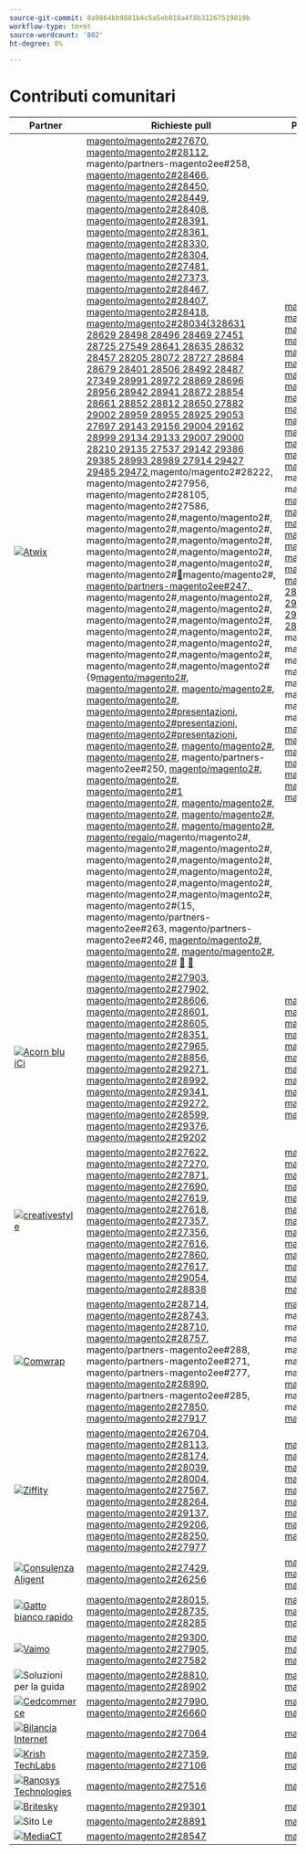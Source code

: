 ```yaml
---
source-git-commit: 8a9864bb9881b4c5a5eb018a4f8b31267519819b
workflow-type: tm+mt
source-wordcount: '802'
ht-degree: 0%

---
```

# Contributi comunitari

| Partner | Richieste pull | Problemi GitHub correlati |
| ------- | ------- | ------- |
| <a target="_blank" href="https://partners.magento.com/portal/directory/?query=Atwix"><img alt="Atwix" src="https://avatars3.githubusercontent.com/t/2617739?s=400&v=4"></a> | [magento/magento2#27670](https://github.com/magento/magento2/pull/27670), [magento/magento2#28112](https://github.com/magento/magento2/pull/28112), magento/partners-magento2ee#258, [magento/magento2#28466](https://github.com/magento/magento2/pull/28466), [magento/magento2#28450](https://github.com/magento/magento2/pull/28450), [magento/magento2#28449](https://github.com/magento/magento2/pull/28449), [magento/magento2#28408](https://github.com/magento/magento2/pull/28408), [magento/magento2#28391](https://github.com/magento/magento2/pull/28391), [magento/magento2#28361](https://github.com/magento/magento2/pull/28361), [magento/magento2#28330](https://github.com/magento/magento2/pull/28330), [magento/magento2#28304](https://github.com/magento/magento2/pull/28304), [magento/magento2#27481](https://github.com/magento/magento2/pull/27481), [magento/magento2#27373](https://github.com/magento/magento2/pull/27373), [magento/magento2#28467](https://github.com/magento/magento2/pull/28467), [magento/magento2#28407](https://github.com/magento/magento2/pull/28407), [magento/magento2#28418](https://github.com/magento/magento2/pull/28418), [magento/magento2#28034&lbrace;328631 28629 28498 28496 28469 27451 28725 27549 28641 28635 28632 28457 28205 28072 28727 28684 28679 28401 28506 28492 28487 27349 28991 28972 28869 28696 28956 28942 28941 28872 28854 28661 28852 28812 28650 27882 29002 28959 28955 28925 29053 27697 29143 29156 29004 29162 28999 29134 29133 29007 29000 28210 29135 27537 29142 29386 29385 28993 28989 27914 29427 29485 29472 &#x200B;](https://github.com/magento/magento2/pull/28034)magento/magento2#28222[, &#x200B;](https://github.com/magento/magento2/pull/28222)magento/magento2#27956[, &#x200B;](https://github.com/magento/magento2/pull/27956)magento/magento2#28105[, &#x200B;](https://github.com/magento/magento2/pull/28105)magento/magento2#27586[, &#x200B;](https://github.com/magento/magento2/pull/27586)magento/magento2#[, &#x200B;](https://github.com/magento/magento2/pull/28631)magento/magento2#[, &#x200B;](https://github.com/magento/magento2/pull/28629)magento/magento2#[, &#x200B;](https://github.com/magento/magento2/pull/28498)magento/magento2#[, &#x200B;](https://github.com/magento/magento2/pull/28496)magento/magento2#[, &#x200B;](https://github.com/magento/magento2/pull/28469)magento/magento2#[, &#x200B;](https://github.com/magento/magento2/pull/27451)magento/magento2#[, &#x200B;](https://github.com/magento/magento2/pull/28725)magento/magento2#[, &#x200B;](https://github.com/magento/magento2/pull/27549)magento/magento2#[, &#x200B;](https://github.com/magento/magento2/pull/28641)magento/magento2#[, &#x200B;](https://github.com/magento/magento2/pull/28635)magento/magento2#[&#128279;](https://github.com/magento/magento2/pull/28632)magento/magento2#[, magento/partners-magento2ee#247, &#x200B;](https://github.com/magento/magento2/pull/28457)magento/magento2#[, &#x200B;](https://github.com/magento/magento2/pull/28205)magento/magento2#[, &#x200B;](https://github.com/magento/magento2/pull/28072)magento/magento2#[, &#x200B;](https://github.com/magento/magento2/pull/28727)magento/magento2#[, &#x200B;](https://github.com/magento/magento2/pull/28684)magento/magento2#[, &#x200B;](https://github.com/magento/magento2/pull/28679)magento/magento2#[, &#x200B;](https://github.com/magento/magento2/pull/28401)magento/magento2#[, &#x200B;](https://github.com/magento/magento2/pull/28506)magento/magento2#[, &#x200B;](https://github.com/magento/magento2/pull/28492)magento/magento2#[, &#x200B;](https://github.com/magento/magento2/pull/28487)magento/magento2#[, &#x200B;](https://github.com/magento/magento2/pull/27349)magento/magento2#[, &#x200B;](https://github.com/magento/magento2/pull/28991)magento/magento2#[, &#x200B;](https://github.com/magento/magento2/pull/28972)magento/magento2#[, &#x200B;](https://github.com/magento/magento2/pull/28869)magento/magento2#&lbrace;9[magento/magento2#](https://github.com/magento/magento2/pull/28696), [magento/magento2#](https://github.com/magento/magento2/pull/28956), [magento/magento2#](https://github.com/magento/magento2/pull/28942), [magento/magento2#](https://github.com/magento/magento2/pull/28941), [magento/magento2#presentazioni](https://github.com/magento/magento2/pull/28872), [magento/magento2#presentazioni](https://github.com/magento/magento2/pull/28854), [magento/magento2#presentazioni](https://github.com/magento/magento2/pull/28661), [magento/magento2#](https://github.com/magento/magento2/pull/28852), [magento/magento2#](https://github.com/magento/magento2/pull/28812), [magento/magento2#](https://github.com/magento/magento2/pull/28650), magento/partners-magento2ee#250, [magento/magento2#](https://github.com/magento/magento2/pull/27882), [magento/magento2#](https://github.com/magento/magento2/pull/29002), [magento/magento2#1](https://github.com/magento/magento2/pull/28959) [magento/magento2#](https://github.com/magento/magento2/pull/28955), [magento/magento2#](https://github.com/magento/magento2/pull/28925), [magento/magento2#](https://github.com/magento/magento2/pull/29053), [magento/magento2#](https://github.com/magento/magento2/pull/27697), [magento/magento2#](https://github.com/magento/magento2/pull/29143), [magento/magento2#](https://github.com/magento/magento2/pull/29156), [magento/regalo/](https://github.com/magento/magento2/pull/29004)magento/magento2#[, &#x200B;](https://github.com/magento/magento2/pull/29162)magento/magento2#[, &#x200B;](https://github.com/magento/magento2/pull/28999)magento/magento2#[, &#x200B;](https://github.com/magento/magento2/pull/29134)magento/magento2#[, &#x200B;](https://github.com/magento/magento2/pull/29133)magento/magento2#[, &#x200B;](https://github.com/magento/magento2/pull/29007)magento/magento2#[, &#x200B;](https://github.com/magento/magento2/pull/29000)magento/magento2#[, &#x200B;](https://github.com/magento/magento2/pull/28210)magento/magento2#[, &#x200B;](https://github.com/magento/magento2/pull/29135)magento/magento2#[, &#x200B;](https://github.com/magento/magento2/pull/27537)magento/magento2#[, &#x200B;](https://github.com/magento/magento2/pull/29142)magento/magento2#[, &#x200B;](https://github.com/magento/magento2/pull/29386)magento/magento2#&lbrace;15[, &#x200B;](https://github.com/magento/magento2/pull/29385)magento/magento/partners-magento2ee#263, magento/partners-magento2ee#246, [magento/magento2#](https://github.com/magento/magento2/pull/28993), [magento/magento2#](https://github.com/magento/magento2/pull/28989), [magento/magento2#](https://github.com/magento/magento2/pull/27914), [magento/magento2#](https://github.com/magento/magento2/pull/29427) [&#128279;](https://github.com/magento/magento2/pull/29485) [&#128279;](https://github.com/magento/magento2/pull/29472) | [magento/magento2#28202](https://github.com/magento/magento2/issues/28202), [magento/magento2#28393](https://github.com/magento/magento2/issues/28393), [magento/magento2#28377](https://github.com/magento/magento2/issues/28377), [magento/magento2#28394](https://github.com/magento/magento2/issues/28394), [magento/magento2#19481](https://github.com/magento/magento2/issues/19481), [magento/magento2#28040](https://github.com/magento/magento2/issues/28040), [magento/magento2#28138](https://github.com/magento/magento2/issues/28138), [magento/magento2#28261](https://github.com/magento/magento2/issues/28261), [magento/magento2#253](https://github.com/magento/magento2/issues/253), [magento/magento2#27337](https://github.com/magento/magento2/issues/27337), [magento/magento2#21101](https://github.com/magento/magento2/issues/21101), [magento/magento2#28755](https://github.com/magento/magento2/issues/28755), [magento/magento2#28720](https://github.com/magento/magento2/issues/28720), [magento/magento2#28744](https://github.com/magento/magento2/issues/28744), [magento/magento2#28721](https://github.com/magento/magento2/issues/28721), magento/partners-magento2ee#22 [magento/magento2#246](https://github.com/magento/magento2/issues/246), [magento/magento2#28519](https://github.com/magento/magento2/issues/28519), [magento/magento2#28481](https://github.com/magento/magento2/issues/28481), [magento/magento2#28262](https://github.com/magento/magento2/issues/28262), [magento/magento2#28427](https://github.com/magento/magento2/issues/28427), [magento/magento2#29032](https://github.com/magento/magento2/issues/29032), [magento/magento2#29012](https://github.com/magento/magento2/issues/29012), [magento/magento2#29039 28969 29009 29287 29289 29281 29295 28800 29292 29420 29434 29388 29380 28524 29539 &#x200B;](https://github.com/magento/magento2/issues/29039)magento/magento2#[, &#x200B;](https://github.com/magento/magento2/issues/28969)magento/magento2#[, &#x200B;](https://github.com/magento/magento2/issues/29009)magento/magento2#250[, &#x200B;](https://github.com/magento/magento2/issues/250)magento/magento2#[, &#x200B;](https://github.com/magento/magento2/issues/29287)magento/magento2#[, &#x200B;](https://github.com/magento/magento2/issues/29289)magento/magento2#[, &#x200B;](https://github.com/magento/magento2/issues/29281)magento/magento2#[, &#x200B;](https://github.com/magento/magento2/issues/29295)magento/magento/magento2 [magento/magento2#](https://github.com/magento/magento2/issues/28800), [magento/magento2#](https://github.com/magento/magento2/issues/29292), [magento/magento2#](https://github.com/magento/magento2/issues/29420), [magento/magento2#](https://github.com/magento/magento2/issues/29434), [magento/magento2#](https://github.com/magento/magento2/issues/29388), [magento/magento2#](https://github.com/magento/magento2/issues/29380), [magento/magento2#](https://github.com/magento/magento2/issues/28524) [&#128279;](https://github.com/magento/magento2/issues/29539) |
| <a target="_blank" href="https://solutionpartners.adobe.com/s/directory/detail/blue+acorn+ici"><img alt="Acorn blu iCi" src="https://avatars0.githubusercontent.com/t/2916141?s=400&v=4"></a> | [magento/magento2#27903](https://github.com/magento/magento2/pull/27903), [magento/magento2#27902](https://github.com/magento/magento2/pull/27902), [magento/magento2#28606](https://github.com/magento/magento2/pull/28606), [magento/magento2#28601](https://github.com/magento/magento2/pull/28601), [magento/magento2#28605](https://github.com/magento/magento2/pull/28605), [magento/magento2#28351](https://github.com/magento/magento2/pull/28351), [magento/magento2#27965](https://github.com/magento/magento2/pull/27965), [magento/magento2#28856](https://github.com/magento/magento2/pull/28856), [magento/magento2#29271](https://github.com/magento/magento2/pull/29271), [magento/magento2#28992](https://github.com/magento/magento2/pull/28992), [magento/magento2#29341](https://github.com/magento/magento2/pull/29341), [magento/magento2#29272](https://github.com/magento/magento2/pull/29272), [magento/magento2#28599](https://github.com/magento/magento2/pull/28599), [magento/magento2#29376](https://github.com/magento/magento2/pull/29376), [magento/magento2#29202](https://github.com/magento/magento2/pull/29202) | [magento/magento2#28383](https://github.com/magento/magento2/issues/28383), [magento/magento2#28850](https://github.com/magento/magento2/issues/28850), [magento/magento2#28376](https://github.com/magento/magento2/issues/28376), [magento/magento2#27962](https://github.com/magento/magento2/issues/27962), [magento/magento2#28656](https://github.com/magento/magento2/issues/28656), [magento/magento2#29283](https://github.com/magento/magento2/issues/29283), [magento/magento2#29159](https://github.com/magento/magento2/issues/29159), [magento/magento2#29389](https://github.com/magento/magento2/issues/29389), [magento/magento2#29346](https://github.com/magento/magento2/issues/29346), [magento/magento2#29453](https://github.com/magento/magento2/issues/29453), [magento/magento2#29477](https://github.com/magento/magento2/issues/29477) |
| <a target="_blank" href="https://partners.magento.com/portal/directory/?query=creativestyle"><img alt="creativestyle" src="https://avatars1.githubusercontent.com/t/3230856?s=400&v=4"></a> | [magento/magento2#27622](https://github.com/magento/magento2/pull/27622), [magento/magento2#27270](https://github.com/magento/magento2/pull/27270), [magento/magento2#27871](https://github.com/magento/magento2/pull/27871), [magento/magento2#27690](https://github.com/magento/magento2/pull/27690), [magento/magento2#27619](https://github.com/magento/magento2/pull/27619), [magento/magento2#27618](https://github.com/magento/magento2/pull/27618), [magento/magento2#27357](https://github.com/magento/magento2/pull/27357), [magento/magento2#27356](https://github.com/magento/magento2/pull/27356), [magento/magento2#27616](https://github.com/magento/magento2/pull/27616), [magento/magento2#27860](https://github.com/magento/magento2/pull/27860), [magento/magento2#27617](https://github.com/magento/magento2/pull/27617), [magento/magento2#29054](https://github.com/magento/magento2/pull/29054), [magento/magento2#28838](https://github.com/magento/magento2/pull/28838) | [magento/magento2#28110](https://github.com/magento/magento2/issues/28110), [magento/magento2#26026](https://github.com/magento/magento2/issues/26026), [magento/magento2#28339](https://github.com/magento/magento2/issues/28339), [magento/magento2#28340](https://github.com/magento/magento2/issues/28340), [magento/magento2#28381](https://github.com/magento/magento2/issues/28381), [magento/magento2#28382](https://github.com/magento/magento2/issues/28382), [magento/magento2#28166](https://github.com/magento/magento2/issues/28166), [magento/magento2#28433](https://github.com/magento/magento2/issues/28433), [magento/magento2#28807](https://github.com/magento/magento2/issues/28807), [magento/magento2#28823](https://github.com/magento/magento2/issues/28823), [magento/magento2#28811](https://github.com/magento/magento2/issues/28811), [magento/magento2#29087](https://github.com/magento/magento2/issues/29087), [magento/magento2#25934](https://github.com/magento/magento2/issues/25934) |
| <a target="_blank" href="https://partners.magento.com/portal/directory/?query=Comwrap"><img alt="Comwrap" src="https://avatars3.githubusercontent.com/t/2637428?s=400&v=4"></a> | [magento/magento2#28714](https://github.com/magento/magento2/pull/28714), [magento/magento2#28743](https://github.com/magento/magento2/pull/28743), [magento/magento2#28710](https://github.com/magento/magento2/pull/28710), [magento/magento2#28757](https://github.com/magento/magento2/pull/28757), magento/partners-magento2ee#288, magento/partners-magento2ee#271, magento/partners-magento2ee#277, [magento/magento2#28890](https://github.com/magento/magento2/pull/28890), magento/partners-magento2ee#285, [magento/magento2#27850](https://github.com/magento/magento2/pull/27850), [magento/magento2#27917](https://github.com/magento/magento2/pull/27917) | [magento/magento2#28584](https://github.com/magento/magento2/issues/28584), magento/partners-magento2ee#28563, magento/partners-magento2ee#28566, magento/partners-magento2ee#28769, [magento/magento2#26121](https://github.com/magento/magento2/issues/26121), magento/partners-magento2ee#28834, [magento/magento2#28705](https://github.com/magento/magento2/issues/28705) |
| <a target="_blank" href="https://partners.magento.com/portal/directory/?query=Ziffity"><img alt="Ziffity" src="https://avatars1.githubusercontent.com/t/3432500?s=400&v=4"></a> | [magento/magento2#26704](https://github.com/magento/magento2/pull/26704), [magento/magento2#28113](https://github.com/magento/magento2/pull/28113), [magento/magento2#28174](https://github.com/magento/magento2/pull/28174), [magento/magento2#28039](https://github.com/magento/magento2/pull/28039), [magento/magento2#28004](https://github.com/magento/magento2/pull/28004), [magento/magento2#27567](https://github.com/magento/magento2/pull/27567), [magento/magento2#28264](https://github.com/magento/magento2/pull/28264), [magento/magento2#29137](https://github.com/magento/magento2/pull/29137), [magento/magento2#29206](https://github.com/magento/magento2/pull/29206), [magento/magento2#28250](https://github.com/magento/magento2/pull/28250), [magento/magento2#27977](https://github.com/magento/magento2/pull/27977) | [magento/magento2#28165](https://github.com/magento/magento2/issues/28165), [magento/magento2#28201](https://github.com/magento/magento2/issues/28201), [magento/magento2#27985](https://github.com/magento/magento2/issues/27985), [magento/magento2#27091](https://github.com/magento/magento2/issues/27091), [magento/magento2#28308](https://github.com/magento/magento2/issues/28308), [magento/magento2#28270](https://github.com/magento/magento2/issues/28270), [magento/magento2#28947](https://github.com/magento/magento2/issues/28947), [magento/magento2#29344](https://github.com/magento/magento2/issues/29344), [magento/magento2#29097](https://github.com/magento/magento2/issues/29097) |
| <a target="_blank" href="https://solutionpartners.adobe.com/s/directory/detail/aligent+consulting"><img alt="Consulenza Aligent" src="https://avatars3.githubusercontent.com/t/2686050?s=400&v=4"></a> | [magento/magento2#27429](https://github.com/magento/magento2/pull/27429), [magento/magento2#26256](https://github.com/magento/magento2/pull/26256) | [magento/magento2#28306](https://github.com/magento/magento2/issues/28306), [magento/magento2#8815](https://github.com/magento/magento2/issues/8815), [magento/magento2#26255](https://github.com/magento/magento2/issues/26255) |
| <a target="_blank" href="https://solutionpartners.adobe.com/s/directory/detail/fast+white+cat"><img alt="Gatto bianco rapido" src="https://avatars0.githubusercontent.com/t/3579504?s=400&v=4"></a> | [magento/magento2#28015](https://github.com/magento/magento2/pull/28015), [magento/magento2#28735](https://github.com/magento/magento2/pull/28735), [magento/magento2#28285](https://github.com/magento/magento2/pull/28285) | [magento/magento2#28011](https://github.com/magento/magento2/issues/28011), [magento/magento2#26504](https://github.com/magento/magento2/issues/26504), [magento/magento2#26427](https://github.com/magento/magento2/issues/26427) |
| <a target="_blank" href="https://partners.magento.com/portal/directory/?query=Vaimo"><img alt="Vaimo" src="https://avatars0.githubusercontent.com/t/2617778?s=400&v=4"></a> | [magento/magento2#29300](https://github.com/magento/magento2/pull/29300), [magento/magento2#27905](https://github.com/magento/magento2/pull/27905), [magento/magento2#27582](https://github.com/magento/magento2/pull/27582) | [magento/magento2#29299](https://github.com/magento/magento2/issues/29299), [magento/magento2#28303](https://github.com/magento/magento2/issues/28303), [magento/magento2#27570](https://github.com/magento/magento2/issues/27570) |
| <img alt="Soluzioni per la guida" src="https://avatars2.githubusercontent.com/t/3888698?s=400&v=4"></a> | [magento/magento2#28810](https://github.com/magento/magento2/pull/28810), [magento/magento2#28902](https://github.com/magento/magento2/pull/28902) | [magento/magento2#28982](https://github.com/magento/magento2/issues/28982), [magento/magento2#29327](https://github.com/magento/magento2/issues/29327) |
| <a target="_blank" href="https://partners.magento.com/portal/directory/?query=Cedcommerce"><img alt="Cedcommerce" src="https://avatars2.githubusercontent.com/t/3028824?s=400&v=4"></a> | [magento/magento2#27990](https://github.com/magento/magento2/pull/27990), [magento/magento2#26660](https://github.com/magento/magento2/pull/26660) | [magento/magento2#26118](https://github.com/magento/magento2/issues/26118), [magento/magento2#28143](https://github.com/magento/magento2/issues/28143) |
| <a target="_blank" href="https://solutionpartners.adobe.com/s/directory/detail/balance+internet"><img alt="Bilancia Internet" src="https://avatars3.githubusercontent.com/t/2610630?s=400&v=4"></a> | [magento/magento2#27064](https://github.com/magento/magento2/pull/27064) | [magento/magento2#27063](https://github.com/magento/magento2/issues/27063) |
| <a target="_blank" href="https://solutionpartners.adobe.com/s/directory/detail/krish+technolabs"><img alt="Krish TechLabs" src="https://avatars0.githubusercontent.com/t/2849637?s=400&v=4"></a> | [magento/magento2#27359](https://github.com/magento/magento2/pull/27359), [magento/magento2#27106](https://github.com/magento/magento2/pull/27106) | [magento/magento2#27358](https://github.com/magento/magento2/issues/27358), [magento/magento2#27099](https://github.com/magento/magento2/issues/27099) |
| <a target="_blank" href="https://solutionpartners.adobe.com/s/directory/detail/ranosys+technologiess"><img alt="Ranosys Technologies" src="https://avatars0.githubusercontent.com/t/3182140?s=400&v=4"></a> | [magento/magento2#27516](https://github.com/magento/magento2/pull/27516) | [magento/magento2#26191](https://github.com/magento/magento2/issues/26191) |
| <a target="_blank" href="https://partners.magento.com/portal/directory/?query=Briteskies"><img alt="Britesky" src="https://avatars1.githubusercontent.com/t/2617741?s=400&v=4"></a> | [magento/magento2#29301](https://github.com/magento/magento2/pull/29301) | [magento/magento2#104](https://github.com/magento/magento2/issues/104) |
| <img alt="Sito Le" src="https://avatars3.githubusercontent.com/t/3649033?s=400&v=4"></a> | [magento/magento2#28891](https://github.com/magento/magento2/pull/28891) | [magento/magento2#29056](https://github.com/magento/magento2/issues/29056) |
| <a target="_blank" href="https://partners.magento.com/portal/directory/?query=MediaCT"><img alt="MediaCT" src="https://avatars3.githubusercontent.com/t/2617762?s=400&v=4"></a> | [magento/magento2#28547](https://github.com/magento/magento2/pull/28547) | [magento/magento2#28685](https://github.com/magento/magento2/issues/28685) |
